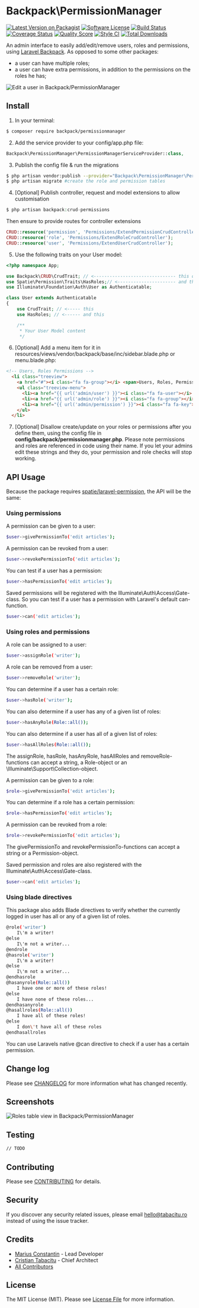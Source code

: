 # Backpack\PermissionManager

[![Latest Version on Packagist][ico-version]](link-packagist)
[![Software License][ico-license]](LICENSE.md)
[![Build Status][ico-travis]][link-travis]
[![Coverage Status][ico-scrutinizer]][link-scrutinizer]
[![Quality Score][ico-code-quality]][link-code-quality]
[![Style CI](https://styleci.io/repos/58740020/shield)](https://styleci.io/repos/58740020)
[![Total Downloads][ico-downloads]][link-downloads]

An admin interface to easily add/edit/remove users, roles and permissions, using [Laravel Backpack](laravelbackpack.com). As opposed to some other packages:
- a user can have multiple roles;
- a user can have extra permissions, in addition to the permissions on the roles he has;

![Edit a user in Backpack/PermissionManager](https://dl.dropboxusercontent.com/u/2431352/backpack_permissionmanager_user.png)

## Install

1) In your terminal:

``` bash
$ composer require backpack/permissionmanager
```

2) Add the service provider to your config/app.php file:
```php
Backpack\PermissionManager\PermissionManagerServiceProvider::class,
```

3) Publish the config file & run the migrations
```bash
$ php artisan vendor:publish --provider="Backpack\PermissionManager\PermissionManagerServiceProvider" #publish config files and migrations
$ php artisan migrate #create the role and permission tables
```

4) [Optional] Publish controller, request and model extensions to allow customisation
```php
$ php artisan backpack:crud-permissions
````
Then ensure to provide routes for controller extensions
```php
CRUD::resource('permission', 'Permissions/ExtendPermissionCrudController');
CRUD::resource('role', 'Permissions/ExtendRoleCrudController');
CRUD::resource('user', 'Permissions/ExtendUserCrudController');
```

5) Use the following traits on your User model:
```php
<?php namespace App;

use Backpack\CRUD\CrudTrait; // <------------------------------- this one
use Spatie\Permission\Traits\HasRoles;// <---------------------- and this one
use Illuminate\Foundation\Auth\User as Authenticatable; 

class User extends Authenticatable
{
    use CrudTrait; // <----- this
    use HasRoles; // <------ and this

    /**
     * Your User Model content
     */
```

6) [Optional] Add a menu item for it in resources/views/vendor/backpack/base/inc/sidebar.blade.php or menu.blade.php:

```html
<!-- Users, Roles Permissions -->
  <li class="treeview">
    <a href="#"><i class="fa fa-group"></i> <span>Users, Roles, Permissions</span> <i class="fa fa-angle-left pull-right"></i></a>
    <ul class="treeview-menu">
      <li><a href="{{ url('admin/user') }}"><i class="fa fa-user"></i> <span>Users</span></a></li>
      <li><a href="{{ url('admin/role') }}"><i class="fa fa-group"></i> <span>Roles</span></a></li>
      <li><a href="{{ url('admin/permission') }}"><i class="fa fa-key"></i> <span>Permissions</span></a></li>
    </ul>
  </li>
```

7) [Optional] Disallow create/update on your roles or permissions after you define them, using the config file in **config/backpack/permissionmanager.php**. Please note permissions and roles are referenced in code using their name. If you let your admins edit these strings and they do, your permission and role checks will stop working.


## API Usage

Because the package requires [spatie/laravel-permission](https://github.com/spatie/laravel-permission), the API will be the same: 

### Using permissions

A permission can be given to a user:

``` bash
$user->givePermissionTo('edit articles');
```
A permission can be revoked from a user:
``` bash
$user->revokePermissionTo('edit articles');
```
You can test if a user has a permission:
``` bash
$user->hasPermissionTo('edit articles');
```

Saved permissions will be registered with the Illuminate\Auth\Access\Gate-class. So you can test if a user has a permission with Laravel's default can-function.
``` bash
$user->can('edit articles');
```
### Using roles and permissions

A role can be assigned to a user:
``` bash
$user->assignRole('writer');
```
A role can be removed from a user:
``` bash
$user->removeRole('writer');
```
You can determine if a user has a certain role:
``` bash
$user->hasRole('writer');
```
You can also determine if a user has any of a given list of roles:
``` bash
$user->hasAnyRole(Role::all());
```
You can also determine if a user has all of a given list of roles:
``` bash
$user->hasAllRoles(Role::all());
```
The assignRole, hasRole, hasAnyRole, hasAllRoles and removeRole-functions can accept a string, a Role-object or an \Illuminate\Support\Collection-object.

A permission can be given to a role:
``` bash
$role->givePermissionTo('edit articles');
```
You can determine if a role has a certain permission:
``` bash
$role->hasPermissionTo('edit articles');
```
A permission can be revoked from a role:
``` bash
$role->revokePermissionTo('edit articles');
```
The givePermissionTo and revokePermissionTo-functions can accept a string or a Permission-object.

Saved permission and roles are also registered with the Illuminate\Auth\Access\Gate-class.

``` bash
$user->can('edit articles');
```
### Using blade directives

This package also adds Blade directives to verify whether the currently logged in user has all or any of a given list of roles.
``` bash
@role('writer')
    I\'m a writer!
@else
    I\'m not a writer...
@endrole
@hasrole('writer')
    I\'m a writer!
@else
    I\'m not a writer...
@endhasrole
@hasanyrole(Role::all())
    I have one or more of these roles!
@else
    I have none of these roles...
@endhasanyrole
@hasallroles(Role::all())
    I have all of these roles!
@else
    I don\'t have all of these roles
@endhasallroles
```

You can use Laravels native @can directive to check if a user has a certain permission.



## Change log

Please see [CHANGELOG](CHANGELOG.md) for more information what has changed recently.


## Screenshots

![Roles table view in Backpack/PermissionManager](https://dl.dropboxusercontent.com/u/2431352/backpack_permissionmanager_roles.png)

## Testing

``` bash
// TODO
```

## Contributing

Please see [CONTRIBUTING](CONTRIBUTING.md) for details.

## Security

If you discover any security related issues, please email hello@tabacitu.ro instead of using the issue tracker.

## Credits

- [Marius Constantin][link-author2] - Lead Developer
- [Cristian Tabacitu][link-author] - Chief Architect
- [All Contributors][link-contributors]

## License

The MIT License (MIT). Please see [License File](LICENSE.md) for more information.

[ico-version]: https://img.shields.io/packagist/v/backpack/permissionmanager.svg?style=flat-square
[ico-license]: https://img.shields.io/badge/license-MIT-brightgreen.svg?style=flat-square
[ico-travis]: https://img.shields.io/travis/laravel-backpack/permissionmanager/master.svg?style=flat-square
[ico-scrutinizer]: https://img.shields.io/scrutinizer/coverage/g/laravel-backpack/permissionmanager.svg?style=flat-square
[ico-code-quality]: https://img.shields.io/scrutinizer/g/laravel-backpack/permissionmanager.svg?style=flat-square
[ico-downloads]: https://img.shields.io/packagist/dt/backpack/permissionmanager.svg?style=flat-square

[link-packagist]: https://packagist.org/packages/backpack/permissionmanager
[link-travis]: https://travis-ci.org/laravel-backpack/permissionmanager
[link-scrutinizer]: https://scrutinizer-ci.com/g/laravel-backpack/permissionmanager/code-structure
[link-code-quality]: https://scrutinizer-ci.com/g/laravel-backpack/permissionmanager
[link-downloads]: https://packagist.org/packages/backpack/permissionmanager
[link-author]: http://tabacitu.ro
[link-author2]: http://updivision.com
[link-contributors]: ../../contributors
